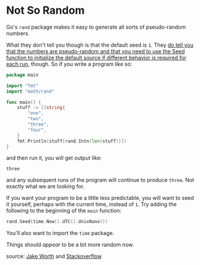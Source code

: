 # Not So Random

Go's `rand` package makes it easy to generate all sorts of pseudo-random numbers.

What they don't tell you though is that the default seed is `1`. They [do
tell you that the numbers are pseudo-random and that you need to use the Seed
function to initialize the default source if different behavior is required
for each run](https://golang.org/pkg/math/rand/), though. So if you write a
program like so:

```go
package main

import "fmt"
import "math/rand"

func main() {
    stuff := []string{
        "one",
        "two",
        "three",
        "four",
    }
    fmt.Println(stuff[rand.Intn(len(stuff))])
}
```

and then run it, you will get output like:

```
three
```

and any subsequent runs of the program will continue to produce `three`. Not
exactly what we are looking for.

If you want your program to be a little less predictable, you will want to
seed it yourself, perhaps with the current time, instead of `1`. Try adding
the following to the beginning of the `main` function:

```go
rand.Seed(time.Now().UTC().UnixNano())
```

You'll also want to import the `time` package.

Things should *appear* to be a bit more random now.

source: [Jake Worth](https://twitter.com/jwworth) and
[Stackoverflow](http://stackoverflow.com/questions/12321133/golang-random-number-generator-how-to-seed-properly)
